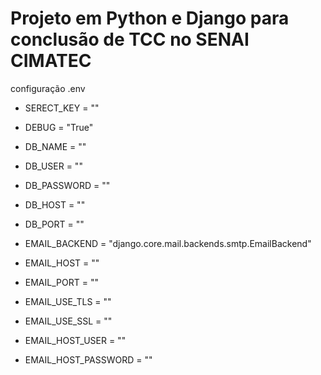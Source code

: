 # Projeto em Python e Django para conclusão de TCC no SENAI CIMATEC


configuração .env
* SERECT_KEY = ""
* DEBUG = "True"

* DB_NAME = ""
* DB_USER = ""
* DB_PASSWORD = ""
* DB_HOST = ""
* DB_PORT = ""


* EMAIL_BACKEND = "django.core.mail.backends.smtp.EmailBackend"
* EMAIL_HOST = ""
* EMAIL_PORT = ""
* EMAIL_USE_TLS = ""
* EMAIL_USE_SSL = ""
* EMAIL_HOST_USER = ""
* EMAIL_HOST_PASSWORD = ""
